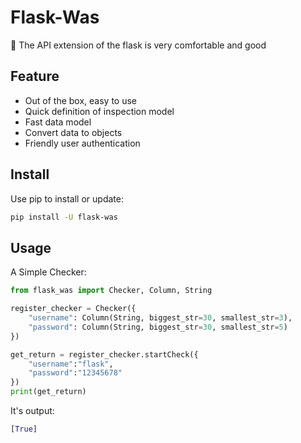 # Flask-Was
🎨 The API extension of the flask is very comfortable and good

## Feature

- Out of the box, easy to use
- Quick definition of inspection model
- Fast data model
- Convert data to objects
- Friendly user authentication

## Install

Use pip to install or update:

``` bash
pip install -U flask-was
```

## Usage

A Simple Checker:

``` python
from flask_was import Checker, Column, String

register_checker = Checker({
    "username": Column(String, biggest_str=30, smallest_str=3),
    "password": Column(String, biggest_str=30, smallest_str=5)
})

get_return = register_checker.startCheck({
    "username":"flask",
    "password":"12345678"
})
print(get_return)
```

It's output:

``` python
[True]
```
